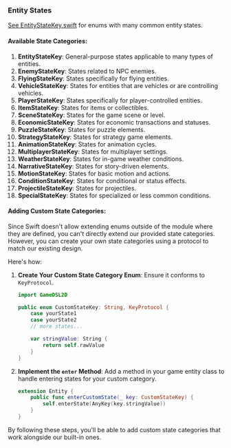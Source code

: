 ### Entity States

[See EntityStateKey.swift](./Sources/GameDSL2D/EntityStateKey.swift) for enums with many common entity states.

#### Available State Categories:

1. **EntityStateKey**: General-purpose states applicable to many types of entities.
2. **EnemyStateKey**: States related to NPC enemies.
3. **FlyingStateKey**: States specifically for flying entities.
4. **VehicleStateKey**: States for entities that are vehicles or are controlling vehicles.
5. **PlayerStateKey**: States specifically for player-controlled entities.
6. **ItemStateKey**: States for items or collectibles.
7. **SceneStateKey**: States for the game scene or level.
8. **EconomicStateKey**: States for economic transactions and statuses.
9. **PuzzleStateKey**: States for puzzle elements.
10. **StrategyStateKey**: States for strategy game elements.
11. **AnimationStateKey**: States for animation cycles.
12. **MultiplayerStateKey**: States for multiplayer settings.
13. **WeatherStateKey**: States for in-game weather conditions.
14. **NarrativeStateKey**: States for story-driven elements.
15. **MotionStateKey**: States for basic motion and actions.
16. **ConditionStateKey**: States for conditional or status effects.
17. **ProjectileStateKey**: States for projectiles.
18. **SpecialStateKey**: States for specialized or less common conditions.

#### Adding Custom State Categories:

Since Swift doesn't allow extending enums outside of the module where they are defined, you can't directly extend our provided state categories. However, you can create your own state categories using a protocol to match our existing design.

Here's how:

1. **Create Your Custom State Category Enum**: Ensure it conforms to `KeyProtocol`.

    ```swift
    import GameDSL2D

    public enum CustomStateKey: String, KeyProtocol {
        case yourState1
        case yourState2
        // more states...

        var stringValue: String {
            return self.rawValue
        }
    }
    ```

2. **Implement the `enter` Method**: Add a method in your game entity class to handle entering states for your custom category.

    ```swift
    extension Entity {
        public func enterCustomState(_ key: CustomStateKey) {
            self.enterState(AnyKey(key.stringValue))
        }
    }
    ```

By following these steps, you'll be able to add custom state categories that work alongside our built-in ones.
